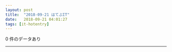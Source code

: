 ```yaml
---
layout: post
title:  "2018-09-21 はてぶIT"
date:   2018-09-21 04:01:27
tags: [it-hotentry]
---
```

0 件のデータあり

<hr>
